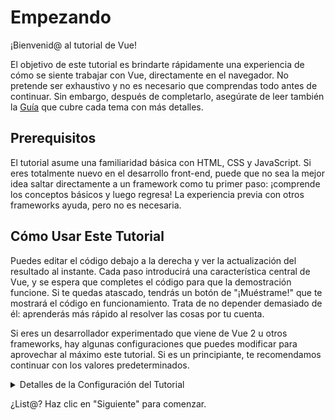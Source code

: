 # Empezando

¡Bienvenid@ al tutorial de Vue!

El objetivo de este tutorial es brindarte rápidamente una experiencia de cómo se siente trabajar con Vue, directamente en el navegador. No pretende ser exhaustivo y no es necesario que comprendas todo antes de continuar. Sin embargo, después de completarlo, asegúrate de leer también la <a target="_blank" href="/guide/introduction.html">Guía</a> que cubre cada tema con más detalles.

## Prerequisitos

El tutorial asume una familiaridad básica con HTML, CSS y JavaScript. Si eres totalmente nuevo en el desarrollo front-end, puede que no sea la mejor idea saltar directamente a un framework como tu primer paso: ¡comprende los conceptos básicos y luego regresa! La experiencia previa con otros frameworks ayuda, pero no es necesaria.

## Cómo Usar Este Tutorial

Puedes editar el código <span class="narrow">debajo</span> <span class="wide">a la derecha</span> y ver la actualización del resultado al instante. Cada paso introducirá una característica central de Vue, y se espera que completes el código para que la demostración funcione. Si te quedas atascado, tendrás un botón de "¡Muéstrame!" que te mostrará el código en funcionamiento. Trata de no depender demasiado de él: aprenderás más rápido al resolver las cosas por tu cuenta.

Si eres un desarrollador experimentado que viene de Vue 2 u otros frameworks, hay algunas configuraciones que puedes modificar para aprovechar al máximo este tutorial. Si es un principiante, te recomendamos continuar con los valores predeterminados.

<details>
<summary>Detalles de la Configuración del Tutorial</summary>

- Vue ofrece dos estilos de API: API de opciones (Options API) y API de composición (Composition API). Este tutorial está diseñado para funcionar con ambos; puedes elegir tu estilo preferido usando los selectores de **Preferencia de API** en la parte superior. <a target="_blank" href="/guide/introduction.html#api-styles">Aprende más sobre los estilos de API</a>.

-También puede cambiar entre el modo SFC o el modo HTML. El primero mostrará ejemplos de código en formato de <a target="_blank" href="/guide/introduction.html#single-file-components">Componente de Archivo Único (Single-File Component)</a> (SFC), que es lo que la mayoría de los desarrolladores utilizan cuando usan Vue con una fase de construcción (build). El modo HTML muestra el uso sin dicha fase.

</details>

¿List@? Haz clic en "Siguiente" para comenzar.
